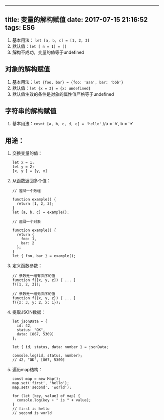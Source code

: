 
---
title: 变量的解构赋值
date: 2017-07-15 21:16:52
tags: ES6
---







1. 基本用法： `let [a, b, c] = [1, 2, 3]`
2. 默认值：`let [ n = 1] = []`
3. 解构不成功，变量的值等于undefined

<!--more-->

## 对象的解构赋值

1. 基本用法：`let {foo, bar} = {foo: 'aaa', bar: 'bbb'}`
2. 默认值：`let {x = 3} = {x: undefined}`
3. 默认值生效的条件是对象的属性值严格等于undefined

## 字符串的解构赋值

1. 基本用法：`cosnt [a, b, c, d, e] = 'hello'` //a = 'h', b = 'e'

## 用途：

1. 交换变量的值： 

      ```
      let x = 1;
      let y = 2;
      [x, y ] = [y, x]

      ```

2. 从函数返回多个值：

      ```
      // 返回一个数组

      function example() {
        return [1, 2, 3];
      }
      let [a, b, c] = example();

      // 返回一个对象

      function example() {
        return {
          foo: 1,
          bar: 2
        };
      }
      let { foo, bar } = example();

      ```

3. 定义函数参数：

      ```
      // 参数是一组有次序的值
      function f([x, y, z]) { ... }
      f([1, 2, 3]);

      // 参数是一组无次序的值
      function f({x, y, z}) { ... }
      f({z: 3, y: 2, x: 1});
      ```

4. 提取JSON数据：

      ```
      let jsonData = {
        id: 42,
        status: "OK",
        data: [867, 5309]
      };

      let { id, status, data: number } = jsonData;

      console.log(id, status, number);
      // 42, "OK", [867, 5309]

      ```

5. 遍历map结构：

      ```
      const map = new Map();
      map.set('first', 'hello');
      map.set('second', 'world');

      for (let [key, value] of map) {
        console.log(key + " is " + value);
      }
      // first is hello
      // second is world
      ```

      ​